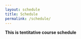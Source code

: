 ```yaml
---
layout: schedule
title: Schedule
permalink: /schedule/
---
```

**This is tentitative course schedule** 
